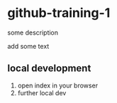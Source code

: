 # github-training-1

some description

add some text

## local development 

1. open index in your browser
2. further local dev